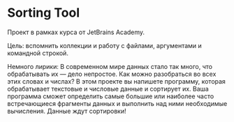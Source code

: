 # Sorting Tool

Проект в рамках курса от JetBrains Academy.

Цель: вспомнить коллекции и работу с файлами, аргументами и командной строкой.

Немного лирики:
В современном мире данных стало так много, что обрабатывать их — дело непростое. Как можно разобраться во всех этих
словах и числах? В этом проекте вы напишете программу, которая обрабатывает текстовые и числовые данные и сортирует их.
Ваша программа сможет определить самые большие или наиболее часто встречающиеся фрагменты данных и выполнить над ними
необходимые вычисления. Данные ждут сортировки!